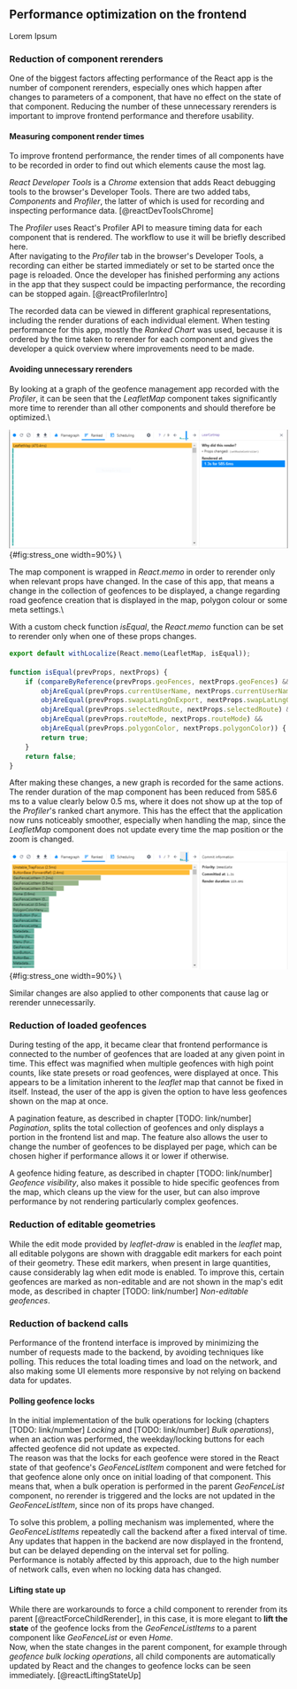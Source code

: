 ## Performance optimization on the frontend
Lorem Ipsum


### Reduction of component rerenders
One of the biggest factors affecting performance of the React app is the number of component rerenders, especially ones which happen after changes to parameters of a component, that have no effect on the state of that component. Reducing the number of these unnecessary rerenders is important to improve frontend performance and therefore usability.


#### Measuring component render times
To improve frontend performance, the render times of all components have to be recorded in order to find out which elements cause the most lag.

_React Developer Tools_ is a _Chrome_ extension that adds React debugging tools to the browser's Developer Tools. There are two added tabs, _Components_ and _Profiler_, the latter of which is used for recording and inspecting performance data. [@reactDevToolsChrome]

The _Profiler_ uses React's Profiler API to measure timing data for each component that is rendered. The workflow to use it will be briefly described here.\
After navigating to the _Profiler_ tab in the browser's Developer Tools, a recording can either be started immediately or set to be started once the page is reloaded. Once the developer has finished performing any actions in the app that they suspect could be impacting performance, the recording can be stopped again. [@reactProfilerIntro]

The recorded data can be viewed in different graphical representations, including the render durations of each individual element. When testing performance for this app, mostly the _Ranked Chart_ was used, because it is ordered by the time taken to rerender for each component and gives the developer a quick overview where improvements need to be made.


#### Avoiding unnecessary rerenders
By looking at a graph of the geofence management app recorded with the _Profiler_, it can be seen that the _LeafletMap_ component takes significantly more time to rerender than all other components and should therefore be optimized.\

![React Profiler View before implementing performance optimizations.](source/figures/React_Profiler_before.png "Screenshot"){#fig:stress_one width=90%}
\  

The map component is wrapped in _React.memo_ in order to rerender only when relevant props have changed. In the case of this app, that means a change in the collection of geofences to be displayed, a change regarding road geofence creation that is displayed in the map, polygon colour or some meta settings.\

With a custom check function _isEqual_, the _React.memo_ function can be set to rerender only when one of these props changes.

```jsx
export default withLocalize(React.memo(LeafletMap, isEqual));

function isEqual(prevProps, nextProps) {
    if (compareByReference(prevProps.geoFences, nextProps.geoFences) &&
        objAreEqual(prevProps.currentUserName, nextProps.currentUserName) &&
        objAreEqual(prevProps.swapLatLngOnExport, nextProps.swapLatLngOnExport) &&
        objAreEqual(prevProps.selectedRoute, nextProps.selectedRoute) &&
        objAreEqual(prevProps.routeMode, nextProps.routeMode) &&
        objAreEqual(prevProps.polygonColor, nextProps.polygonColor)) {
        return true;
    }
    return false;
}
```

After making these changes, a new graph is recorded for the same actions.\
The render duration of the map component has been reduced from 585.6 ms to a value clearly below 0.5 ms, where it does not show up at the top of the _Profiler_'s ranked chart anymore.
This has the effect that the application now runs noticeably smoother, especially when handling the map, since the _LeafletMap_ component does not update every time the map position or the zoom is changed.

![React Profiler View after implementing performance optimizations.](source/figures/React_Profiler_after.png "Screenshot"){#fig:stress_one width=90%}
\ 

Similar changes are also applied to other components that cause lag or rerender unnecessarily.


### Reduction of loaded geofences
During testing of the app, it became clear that frontend performance is connected to the number of geofences that are loaded at any given point in time. This effect was magnified when multiple geofences with high point counts, like state presets or road geofences, were displayed at once. This appears to be a limitation inherent to the _leaflet_ map that cannot be fixed in itself. Instead, the user of the app is given the option to have less geofences shown on the map at once.

A pagination feature, as described in chapter [TODO: link/number] _Pagination_, splits the total collection of geofences and only displays a portion in the frontend list and map. The feature also allows the user to change the number of geofences to be displayed per page, which can be chosen higher if performance allows it or lower if otherwise.

A geofence hiding feature, as described in chapter [TODO: link/number] _Geofence visibility_, also makes it possible to hide specific geofences from the map, which cleans up the view for the user, but can also improve performance by not rendering particularly complex geofences.


### Reduction of editable geometries
While the edit mode provided by _leaflet-draw_ is enabled in the _leaflet_ map, all editable polygons are shown with draggable edit markers for each point of their geometry. These edit markers, when present in large quantities, cause considerably lag when edit mode is enabled. To improve this, certain geofences are marked as non-editable and are not shown in the map's edit mode, as described in chapter [TODO: link/number] _Non-editable geofences_.


### Reduction of backend calls
Performance of the frontend interface is improved by minimizing the number of requests made to the backend, by avoiding techniques like polling. This reduces the total loading times and load on the network, and also making some UI elements more responsive by not relying on backend data for updates.


#### Polling geofence locks
In the initial implementation of the bulk operations for locking (chapters [TODO: link/number] _Locking_ and [TODO: link/number] _Bulk operations_), when an action was performed, the weekday/locking buttons for each affected geofence did not update as expected.\
The reason was that the locks for each geofence were stored in the React state of that geofence's _GeoFenceListItem_ component and were fetched for that geofence alone only once on initial loading of that component. This means that, when a bulk operation is performed in the parent _GeoFenceList_ component, no rerender is triggered and the locks are not updated in the _GeoFenceListItem_, since non of its props have changed.

To solve this problem, a polling mechanism was implemented, where the _GeoFenceListItems_ repeatedly call the backend after a fixed interval of time. Any updates that happen in the backend are now displayed in the frontend, but can be delayed depending on the interval set for polling.\
Performance is notably affected by this approach, due to the high number of network calls, even when no locking data has changed.


#### Lifting state up
While there are workarounds to force a child component to rerender from its parent [@reactForceChildRerender], in this case, it is more elegant to __lift the state__ of the geofence locks from the _GeoFenceListItems_ to a parent component like _GeoFenceList_ or even _Home_.\
Now, when the state changes in the parent component, for example through _geofence bulk locking operations_, all child components are automatically updated by React and the changes to geofence locks can be seen immediately. [@reactLiftingStateUp]


